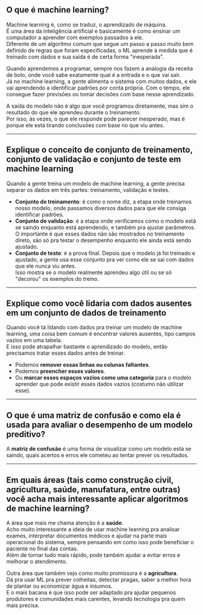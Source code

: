 ## O que é machine learning?

Machine learning é, como se traduz, o aprendizado de máquina.  
É uma área da inteligência artificial e basicamente é como ensinar um computador a aprender com exemplos passados a ele.  
Diferente de um algoritmo comum que segue um passo a passo muito bem definido de regras que foram especificadas, o ML aprende à medida que é treinado com dados e sua saída é de certa forma "inesperada".

Quando aprendemos a programar, sempre nos fazem a analogia da receita de bolo, onde você sabe exatamente qual é a entrada e o que vai sair.  
Já no machine learning, a gente alimenta o sistema com muitos dados, e ele vai aprendendo a identificar padrões por conta própria. Com o tempo, ele consegue fazer previsões ou tomar decisões com base nesse aprendizado.

A saída do modelo não é algo que você programou diretamente, mas sim o resultado do que ele aprendeu durante o treinamento.  
Por isso, às vezes, o que ele responde pode parecer inesperado, mas é porque ele está tirando conclusões com base no que viu antes.

---

## Explique o conceito de conjunto de treinamento, conjunto de validação e conjunto de teste em machine learning

Quando a gente treina um modelo de machine learning, a gente precisa separar os dados em três partes: treinamento, validação e testes.  

- **Conjunto de treinamento**: é como o nome diz, a etapa onde treinamos nosso modelo, onde passamos diversos dados para que ele consiga identificar padrões.
- **Conjunto de validação**: é a etapa onde verificamos como o modelo está se saindo enquanto está aprendendo, e também pra ajustar parâmetros. O importante é que esses dados não são mostrados no treinamento direto, são só pra testar o desempenho enquanto ele ainda está sendo ajustado. 
- **Conjunto de teste**: é a prova final. Depois que o modelo já foi treinado e ajustado, a gente usa esse conjunto pra ver como ele se sai com dados que ele nunca viu antes.  
  Isso mostra se o modelo realmente aprendeu algo útil ou se só "decorou" os exemplos do treino.

---

## Explique como você lidaria com dados ausentes em um conjunto de dados de treinamento

Quando você tá lidando com dados pra treinar um modelo de machine learning, uma coisa bem comum é encontrar valores ausentes, tipo campos vazios em uma tabela.  
E isso pode atrapalhar bastante o aprendizado do modelo, então precisamos tratar esses dados antes de treinar.

- Podemos **remover essas linhas ou colunas faltantes**.
- Podemos **preencher esses valores**.
- Ou **marcar esses espaços vazios como uma categoria** para o modelo aprender que pode existir esses dados vazios (costumo não utilizar esse).

---

## O que é uma matriz de confusão e como ela é usada para avaliar o desempenho de um modelo preditivo?

A **matriz de confusão** é uma forma de visualizar como um modelo está se saindo, quais acertos e erros ele cometeu ao tentar prever os resultados.

---

## Em quais áreas (tais como construção civil, agricultura, saúde, manufatura, entre outras) você acha mais interessante aplicar algoritmos de machine learning?

A área que mais me chama atenção é a **saúde**.  
Acho muito interessante a ideia de usar machine learning pra analisar exames, interpretar documentos médicos e ajudar na parte mais operacional do sistema, sempre pensando em como isso pode beneficiar o paciente no final das contas.  
Além de tornar tudo mais rápido, pode também ajudar a evitar erros e melhorar o atendimento.

Outra área que também vejo como muito promissora é a **agricultura**.  
Dá pra usar ML pra prever colheitas, detectar pragas, saber a melhor hora de plantar ou economizar água e insumos.  
E o mais bacana é que isso pode ser adaptado pra ajudar pequenos produtores e comunidades mais carentes, levando tecnologia pra quem mais precisa.
